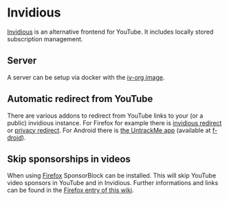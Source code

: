 # Invidious

[Invidious](https://github.com/iv-org/invidious) is an alternative frontend for
YouTube.
It includes locally stored subscription management.

## Server

A server can be setup via docker with the [iv-org image](./docker-images/iv-org_-_invidious.md).

## Automatic redirect from YouTube

There are various addons to redirect from YouTube links to your (or a public)
invidious instance.
For Firefox for example there is
[invidious redirect](https://addons.mozilla.org/en-US/firefox/addon/invidious-redirect-2/)
or [privacy redirect](https://addons.mozilla.org/en-US/firefox/addon/privacy-redirect/).
For Android there is
[the UntrackMe app](https://framagit.org/tom79/nitterizeme) (available at [f-droid](./android/f-droid.md)).

## Skip sponsorships in videos

When using [Firefox](./firefox.md) SponsorBlock can be installed.
This will skip YouTube video sponsors in YouTube and in Invidious.
Further informations and links can be found in the
[Firefox entry of this wiki](./firefox.md#list-of-useful-firefox-addons).
